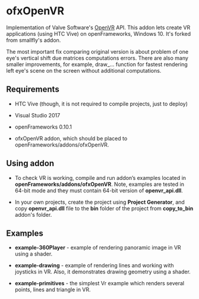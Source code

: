 ofxOpenVR 
====================
Implementation of Valve Software's [OpenVR](https://github.com/ValveSoftware/openvr) API.
This addon lets create VR applications (using HTC Vive) on openFrameworks, Windows 10. It's forked from smallfly's addon. 

The most important fix comparing original version is about 
problem of one eye's vertical shift due matrices computations errors.
There are also many smaller improvements, for example, draw_... function for fastest rendering left eye's scene on the screen without additional computations.

## Requirements

* HTC Vive (though, it is not required to compile projects, just to deploy)

* Visual Studio 2017

* openFrameworks 0.10.1

* ofxOpenVR addon, which should be placed to openFrameworks/addons/ofxOpenVR. 

## Using addon

* To check VR is working, compile and run addon’s examples located 
in **openFrameworks/addons/ofxOpenVR**.
Note, examples are tested in 64-bit mode and they must contain 64-bit version of **openvr_api.dll**.

* In your own projects, create the project using **Project Generator**, and
copy **openvr_api.dll** file to the **bin** folder of the project from **copy_to_bin** addon's folder.

## Examples

* **example-360Player** - example of rendering panoramic image in VR using a shader.

* **example-drawing** - example of rendering lines and working with joysticks in VR.
Also, it demonstrates drawing geometry using a shader.

* **example-primitives** - the simplest Vr example which renders several points, lines and triangle in VR.



